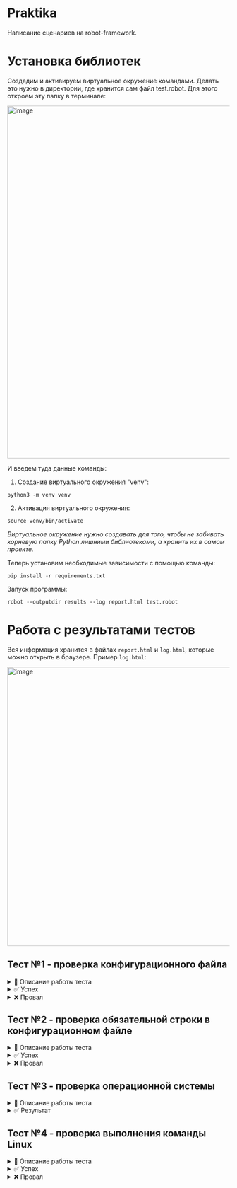 # Praktika

Написание сценариев на robot-framework.

# Установка библиотек

Создадим и активируем виртуальное окружение командами. Делать это нужно в директории, где хранится сам файл test.robot.
Для этого откроем эту папку в терминале:

<img width="1280" height="797" alt="image" src="https://github.com/user-attachments/assets/a582e248-ec5f-4b96-a8db-296573dfc7e7" />

И введем туда данные команды:

1) Создание виртуального окружения "venv":

```
python3 -m venv venv
```

2) Активация виртуального окружения:
```
source venv/bin/activate
```
*Виртуальное окружение нужно создавать для того, чтобы не забивать корневую папку Python лишними библиотеками, а хранить их в самом проекте.*

Теперь установим необходимые зависимости с помощью команды:
```
pip install -r requirements.txt
```
Запуск программы:
```
robot --outputdir results --log report.html test.robot
```


# Работа с результатами тестов

Вся информация хранится в файлах `report.html` и `log.html`, которые можно открыть в браузере. Пример `log.html`:

<img width="1911" height="631" alt="image" src="https://github.com/user-attachments/assets/277c7be8-bea1-490f-ab4a-4a21fe33bbf9" />


## Тест №1 - проверка конфигурационного файла
<details>
<summary> 🔧 Описание работы теста</summary>

```
Проверить наличие конфигурационного файла
    [Tags]      Проверить наличие конфигурационного файла
    File Should Exist    ${FILE_PATH}   msg=Конфигурационный файл не найден по пути: ${FILE_PATH}
```
`Tags` - это строка, которая будет выводиться в логах `log.html` и `report.html`.

`msg` - сообщение, если файл не найден.

`File Should Exist` - ключевое выражение фреймворка `robotframework`, которая показывает, существует ли файл по пути `FILE_PATH`.

В данном случае `FILE_PATH` указывает на файл `some_script.txt` в папке `some_file`:
```
${FILE_PATH}        ${CURDIR}${/}some_file${/}some_script.txt
```
</details>

<details>
<summary>✅ Успех</summary>

Если файл существует, то в `log.html` мы увидим результат выполнения теста: 
```
    Status: PASS
```

<img width="1817" height="120" alt="image" src="https://github.com/user-attachments/assets/59aebfa5-6513-4b0f-849d-8073216a5ef0" />
    
</details>

<details>
<summary>❌ Провал</summary>

В ином случае мы увидим:
```
Status: Fail
Message: Конфигурационный файл не найден
```

<img width="1861" height="193" alt="image" src="https://github.com/user-attachments/assets/5e6628ce-006a-4cda-8a46-46d4c7ce9683" />

</details>

## Тест №2 - проверка обязательной строки в конфигурационном файле
<details>
<summary> 🔧 Описание работы теста</summary>

```
Проверить наличие обязательной строки в файле
    [Tags]      Проверить наличие строки в файле
    ${content}=    Get File    ${FILE_PATH}    encoding_errors=ignore
    Should Contain    ${content}    ${FILE_PATTERN}     msg=Строка '${FILE_PATTERN}' не найдена в файле!
```

Программа читает файл `FILE_PATH` с помощью функции `Get File` и записывает в переменную `content`. 

`Should Contain` - функция `robotframework`, которая показывает, присутствует ли строка `FILE_PATTERN` в `content`. 

`msg` - сообщение, если данная строка отсутствует в файле.
</details>

<details>
<summary>✅ Успех</summary>
Если строка существует, то мы увидим:

```
Status: PASS
```
<img width="1872" height="139" alt="image" src="https://github.com/user-attachments/assets/0c32a499-1018-4338-a5d8-040e154babac" />
</details>

<details>
<summary>❌ Провал</summary>
В ином случае:

```
Status: Fail
Message: Строка не найдена в файле!
```
<img width="1872" height="210" alt="image" src="https://github.com/user-attachments/assets/68dacda5-6471-45d6-87d8-3596f0470f3a" />
</details>

## Тест №3 - проверка операционной системы
<details>
<summary>🔧 Описание работы теста</summary>

```
Проверить ОС
    [Tags]      Проверить ОС
    ${os}=    Evaluate    os.name    os
    Run Keyword If    '${os}' == 'nt'    Log    Windows
    ...     ELSE IF    '${os}' == 'posix'    Log    Linux/Unix
```

С помощью ключевого слова `Evaluate` мы можем использовать выражение `os.name` из языка `Python`, чтобы получить значение системной переменной `os`. Значение `nt` - присуще ОС Windows, а `posix` - ОС Linux или Unix. 

`Run Keyword If ... ELSE IF ...` - выражение для проверки условий в `robotframework`.
</details>

<details>
<summary>✅ Результат</summary>
Пример работы теста:
<img width="1852" height="194" alt="image" src="https://github.com/user-attachments/assets/502af767-c5cf-4f67-ac3d-14a1f1f52171" />
</details>

## Тест №4 - проверка выполнения команды Linux
<details>
<summary>🔧 Описание работы теста</summary>

```
Пример выполнения команды Linux
    ${result}=    Выполнить команду и проверить    echo "Hello"    0
    Log    Результат: ${result}
```
Здесь мы вызываем функцию `Выполнить команду и проверить`. Аргументы функции:
1) Функция `echo` с аргументом `"Hello"`
2) `0` - стандартный вывод выполнения функции в Linux


Реализация функции `Выполнить команду и проверить`:
```
Выполнить команду и проверить
    [Arguments]    ${command}=    ${expected_rc}=0
    ${rc}    ${output}=    Run And Return Rc And Output    ${command}
    Should Be Equal As Integers    ${rc}    ${expected_rc}
    ...    msg=Команда: ${command} | Код: ${rc} (ожидалось ${expected_rc}) | Вывод: ${output}
    [RETURN]    ${output}
```
В качестве аргументов `Arguments` выступает команда `command` и ожидаемое значение `expected_rc` - результат выполнения этой команды. `expected_rc` по умолчанию равно `0`.

С помощью ключевого выражения `Run And Return Rc And Output` мы выполняем команду `command` и записывает возвращенный код и вывод работы функции в переменные `rc` и `output` соответственно.

Ключевое выражение `Should Be Equal As Integers` сравнивает возвращенный код `rc` с ожидаемым `expected_rc` и возвращает сообщение `msg`, если они не равны между собой.

</details>

<details>
<summary>✅ Успех</summary>

Подадим в тест команду `echo "Hello` и ожидаемый код `0`:

<img width="560" height="86" alt="image" src="https://github.com/user-attachments/assets/bbe5f1e1-e1af-4550-b6b4-5a661b7df9f1" />

Мы видим, что в логе вывело:

```
Результат: Hello
```
<img width="1853" height="183" alt="image" src="https://github.com/user-attachments/assets/837e99c1-1a73-4383-9726-a98ca28e6725" />
</details>

<details>
<summary>❌ Провал</summary>

Если же мы подадим в качестве `expected_rc` = `1`, то увидим:

```
Status: FAIL
Message: Команда: echo "Hello" | Код: 0 (ожидалось 1) | Вывод: "Hello" : 0 != 1
```

<img width="1846" height="172" alt="image" src="https://github.com/user-attachments/assets/88c7e555-17a4-4006-bba7-8b0090aca0eb" />
</details>

